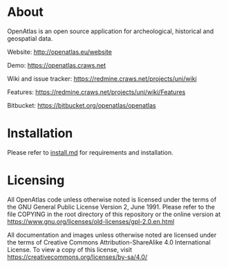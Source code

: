 # About

OpenAtlas is an open source application for archeological, historical and geospatial data.

Website: http://openatlas.eu/website

Demo: https://openatlas.craws.net

Wiki and issue tracker: https://redmine.craws.net/projects/uni/wiki

Features: https://redmine.craws.net/projects/uni/wiki/Features

Bitbucket: https://bitbucket.org/openatlas/openatlas

# Installation

Please refer to [install.md](install.md) for requirements and installation.

# Licensing

All OpenAtlas code unless otherwise noted is licensed under the terms of the GNU General Public License Version 2,
June 1991. Please refer to the file COPYING in the root directory of this repository or the online version at https://www.gnu.org/licenses/old-licenses/gpl-2.0.en.html

All documentation and images unless otherwise noted are licensed under the terms of
Creative Commons Attribution-ShareAlike 4.0 International License.
To view a copy of this license, visit https://creativecommons.org/licenses/by-sa/4.0/
